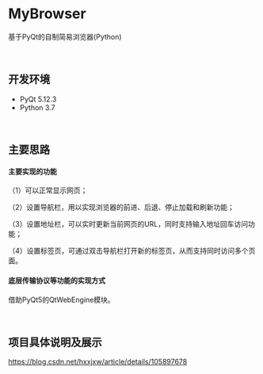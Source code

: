 # MyBrowser
基于PyQt的自制简易浏览器(Python)

<br>


## 开发环境
* PyQt 5.12.3
* Python 3.7

<br>
 

## 主要思路
#### 主要实现的功能

（1）可以正常显示网页；

（2）设置导航栏，用以实现浏览器的前进、后退、停止加载和刷新功能；

（3）设置地址栏，可以实时更新当前网页的URL，同时支持输入地址回车访问功能；

（4）设置标签页，可通过双击导航栏打开新的标签页，从而支持同时访问多个页面。



#### 底层传输协议等功能的实现方式

借助PyQt5的QtWebEngine模块。

<br>

## 项目具体说明及展示

https://blog.csdn.net/hxxjxw/article/details/105897678

